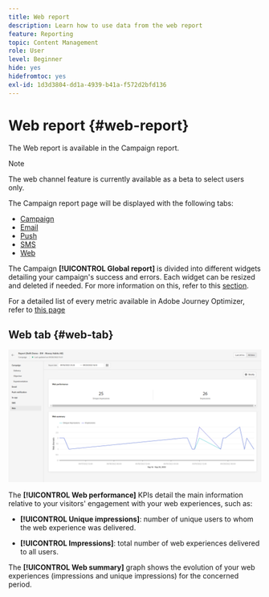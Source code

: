 ```yaml
---
title: Web report
description: Learn how to use data from the web report
feature: Reporting
topic: Content Management
role: User
level: Beginner
hide: yes
hidefromtoc: yes
exl-id: 1d3d3804-dd1a-4939-b41a-f572d2bfd136
---
```

# Web report {#web-report}

The Web report is available in the Campaign report.

>[!NOTE]
>
>The web channel feature is currently available as a beta to select users only.

The Campaign report page will be displayed with the following tabs:

* [Campaign](../reports/campaign-global-report.md#campaign-live)
* [Email](../reports/campaign-global-report.md#email-live)
* [Push](../reports/campaign-global-report.md#push-live)
* [SMS](../reports/campaign-global-report.md#sms-live)
* [Web](#web-tab)

The Campaign **[!UICONTROL Global report]** is divided into different widgets detailing your campaign's success and errors. Each widget can be resized and deleted if needed. For more information on this, refer to this [section](../reports/global-report.md#modify-dashboard).

For a detailed list of every metric available in Adobe Journey Optimizer, refer to [this page](../reports/global-report.md#list-of-components-global.md)

## Web tab {#web-tab}

![](assets/web-report.png)

The **[!UICONTROL Web performance]** KPIs detail the main information relative to your visitors' engagement with your web experiences, such as:

* **[!UICONTROL Unique impressions]**: number of unique users to whom the web experience was delivered.

* **[!UICONTROL Impressions]**: total number of web experiences delivered to all users.

The **[!UICONTROL Web summary]** graph shows the evolution of your web experiences (impressions and unique impressions) for the concerned period.
